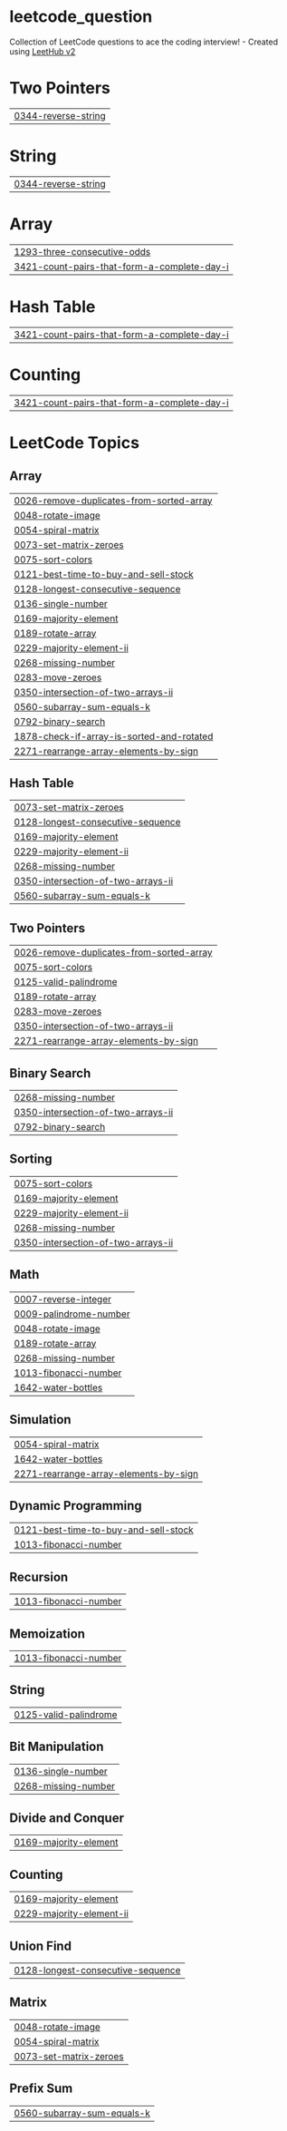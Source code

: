 # leetcode_question
Collection of LeetCode questions to ace the coding interview! - Created using [LeetHub v2](https://github.com/arunbhardwaj/LeetHub-2.0)


# Two Pointers
|  |
| ------- |
| [0344-reverse-string](https://github.com/roshan3517/leetcode_question/tree/master/0344-reverse-string) |
# String
|  |
| ------- |
| [0344-reverse-string](https://github.com/roshan3517/leetcode_question/tree/master/0344-reverse-string) |
# Array
|  |
| ------- |
| [1293-three-consecutive-odds](https://github.com/roshan3517/leetcode_question/tree/master/1293-three-consecutive-odds) |
| [3421-count-pairs-that-form-a-complete-day-i](https://github.com/roshan3517/leetcode_question/tree/master/3421-count-pairs-that-form-a-complete-day-i) |
# Hash Table
|  |
| ------- |
| [3421-count-pairs-that-form-a-complete-day-i](https://github.com/roshan3517/leetcode_question/tree/master/3421-count-pairs-that-form-a-complete-day-i) |
# Counting
|  |
| ------- |
| [3421-count-pairs-that-form-a-complete-day-i](https://github.com/roshan3517/leetcode_question/tree/master/3421-count-pairs-that-form-a-complete-day-i) |
<!---LeetCode Topics Start-->
# LeetCode Topics
## Array
|  |
| ------- |
| [0026-remove-duplicates-from-sorted-array](https://github.com/roshan3517/leetcode_question/tree/master/0026-remove-duplicates-from-sorted-array) |
| [0048-rotate-image](https://github.com/roshan3517/leetcode_question/tree/master/0048-rotate-image) |
| [0054-spiral-matrix](https://github.com/roshan3517/leetcode_question/tree/master/0054-spiral-matrix) |
| [0073-set-matrix-zeroes](https://github.com/roshan3517/leetcode_question/tree/master/0073-set-matrix-zeroes) |
| [0075-sort-colors](https://github.com/roshan3517/leetcode_question/tree/master/0075-sort-colors) |
| [0121-best-time-to-buy-and-sell-stock](https://github.com/roshan3517/leetcode_question/tree/master/0121-best-time-to-buy-and-sell-stock) |
| [0128-longest-consecutive-sequence](https://github.com/roshan3517/leetcode_question/tree/master/0128-longest-consecutive-sequence) |
| [0136-single-number](https://github.com/roshan3517/leetcode_question/tree/master/0136-single-number) |
| [0169-majority-element](https://github.com/roshan3517/leetcode_question/tree/master/0169-majority-element) |
| [0189-rotate-array](https://github.com/roshan3517/leetcode_question/tree/master/0189-rotate-array) |
| [0229-majority-element-ii](https://github.com/roshan3517/leetcode_question/tree/master/0229-majority-element-ii) |
| [0268-missing-number](https://github.com/roshan3517/leetcode_question/tree/master/0268-missing-number) |
| [0283-move-zeroes](https://github.com/roshan3517/leetcode_question/tree/master/0283-move-zeroes) |
| [0350-intersection-of-two-arrays-ii](https://github.com/roshan3517/leetcode_question/tree/master/0350-intersection-of-two-arrays-ii) |
| [0560-subarray-sum-equals-k](https://github.com/roshan3517/leetcode_question/tree/master/0560-subarray-sum-equals-k) |
| [0792-binary-search](https://github.com/roshan3517/leetcode_question/tree/master/0792-binary-search) |
| [1878-check-if-array-is-sorted-and-rotated](https://github.com/roshan3517/leetcode_question/tree/master/1878-check-if-array-is-sorted-and-rotated) |
| [2271-rearrange-array-elements-by-sign](https://github.com/roshan3517/leetcode_question/tree/master/2271-rearrange-array-elements-by-sign) |
## Hash Table
|  |
| ------- |
| [0073-set-matrix-zeroes](https://github.com/roshan3517/leetcode_question/tree/master/0073-set-matrix-zeroes) |
| [0128-longest-consecutive-sequence](https://github.com/roshan3517/leetcode_question/tree/master/0128-longest-consecutive-sequence) |
| [0169-majority-element](https://github.com/roshan3517/leetcode_question/tree/master/0169-majority-element) |
| [0229-majority-element-ii](https://github.com/roshan3517/leetcode_question/tree/master/0229-majority-element-ii) |
| [0268-missing-number](https://github.com/roshan3517/leetcode_question/tree/master/0268-missing-number) |
| [0350-intersection-of-two-arrays-ii](https://github.com/roshan3517/leetcode_question/tree/master/0350-intersection-of-two-arrays-ii) |
| [0560-subarray-sum-equals-k](https://github.com/roshan3517/leetcode_question/tree/master/0560-subarray-sum-equals-k) |
## Two Pointers
|  |
| ------- |
| [0026-remove-duplicates-from-sorted-array](https://github.com/roshan3517/leetcode_question/tree/master/0026-remove-duplicates-from-sorted-array) |
| [0075-sort-colors](https://github.com/roshan3517/leetcode_question/tree/master/0075-sort-colors) |
| [0125-valid-palindrome](https://github.com/roshan3517/leetcode_question/tree/master/0125-valid-palindrome) |
| [0189-rotate-array](https://github.com/roshan3517/leetcode_question/tree/master/0189-rotate-array) |
| [0283-move-zeroes](https://github.com/roshan3517/leetcode_question/tree/master/0283-move-zeroes) |
| [0350-intersection-of-two-arrays-ii](https://github.com/roshan3517/leetcode_question/tree/master/0350-intersection-of-two-arrays-ii) |
| [2271-rearrange-array-elements-by-sign](https://github.com/roshan3517/leetcode_question/tree/master/2271-rearrange-array-elements-by-sign) |
## Binary Search
|  |
| ------- |
| [0268-missing-number](https://github.com/roshan3517/leetcode_question/tree/master/0268-missing-number) |
| [0350-intersection-of-two-arrays-ii](https://github.com/roshan3517/leetcode_question/tree/master/0350-intersection-of-two-arrays-ii) |
| [0792-binary-search](https://github.com/roshan3517/leetcode_question/tree/master/0792-binary-search) |
## Sorting
|  |
| ------- |
| [0075-sort-colors](https://github.com/roshan3517/leetcode_question/tree/master/0075-sort-colors) |
| [0169-majority-element](https://github.com/roshan3517/leetcode_question/tree/master/0169-majority-element) |
| [0229-majority-element-ii](https://github.com/roshan3517/leetcode_question/tree/master/0229-majority-element-ii) |
| [0268-missing-number](https://github.com/roshan3517/leetcode_question/tree/master/0268-missing-number) |
| [0350-intersection-of-two-arrays-ii](https://github.com/roshan3517/leetcode_question/tree/master/0350-intersection-of-two-arrays-ii) |
## Math
|  |
| ------- |
| [0007-reverse-integer](https://github.com/roshan3517/leetcode_question/tree/master/0007-reverse-integer) |
| [0009-palindrome-number](https://github.com/roshan3517/leetcode_question/tree/master/0009-palindrome-number) |
| [0048-rotate-image](https://github.com/roshan3517/leetcode_question/tree/master/0048-rotate-image) |
| [0189-rotate-array](https://github.com/roshan3517/leetcode_question/tree/master/0189-rotate-array) |
| [0268-missing-number](https://github.com/roshan3517/leetcode_question/tree/master/0268-missing-number) |
| [1013-fibonacci-number](https://github.com/roshan3517/leetcode_question/tree/master/1013-fibonacci-number) |
| [1642-water-bottles](https://github.com/roshan3517/leetcode_question/tree/master/1642-water-bottles) |
## Simulation
|  |
| ------- |
| [0054-spiral-matrix](https://github.com/roshan3517/leetcode_question/tree/master/0054-spiral-matrix) |
| [1642-water-bottles](https://github.com/roshan3517/leetcode_question/tree/master/1642-water-bottles) |
| [2271-rearrange-array-elements-by-sign](https://github.com/roshan3517/leetcode_question/tree/master/2271-rearrange-array-elements-by-sign) |
## Dynamic Programming
|  |
| ------- |
| [0121-best-time-to-buy-and-sell-stock](https://github.com/roshan3517/leetcode_question/tree/master/0121-best-time-to-buy-and-sell-stock) |
| [1013-fibonacci-number](https://github.com/roshan3517/leetcode_question/tree/master/1013-fibonacci-number) |
## Recursion
|  |
| ------- |
| [1013-fibonacci-number](https://github.com/roshan3517/leetcode_question/tree/master/1013-fibonacci-number) |
## Memoization
|  |
| ------- |
| [1013-fibonacci-number](https://github.com/roshan3517/leetcode_question/tree/master/1013-fibonacci-number) |
## String
|  |
| ------- |
| [0125-valid-palindrome](https://github.com/roshan3517/leetcode_question/tree/master/0125-valid-palindrome) |
## Bit Manipulation
|  |
| ------- |
| [0136-single-number](https://github.com/roshan3517/leetcode_question/tree/master/0136-single-number) |
| [0268-missing-number](https://github.com/roshan3517/leetcode_question/tree/master/0268-missing-number) |
## Divide and Conquer
|  |
| ------- |
| [0169-majority-element](https://github.com/roshan3517/leetcode_question/tree/master/0169-majority-element) |
## Counting
|  |
| ------- |
| [0169-majority-element](https://github.com/roshan3517/leetcode_question/tree/master/0169-majority-element) |
| [0229-majority-element-ii](https://github.com/roshan3517/leetcode_question/tree/master/0229-majority-element-ii) |
## Union Find
|  |
| ------- |
| [0128-longest-consecutive-sequence](https://github.com/roshan3517/leetcode_question/tree/master/0128-longest-consecutive-sequence) |
## Matrix
|  |
| ------- |
| [0048-rotate-image](https://github.com/roshan3517/leetcode_question/tree/master/0048-rotate-image) |
| [0054-spiral-matrix](https://github.com/roshan3517/leetcode_question/tree/master/0054-spiral-matrix) |
| [0073-set-matrix-zeroes](https://github.com/roshan3517/leetcode_question/tree/master/0073-set-matrix-zeroes) |
## Prefix Sum
|  |
| ------- |
| [0560-subarray-sum-equals-k](https://github.com/roshan3517/leetcode_question/tree/master/0560-subarray-sum-equals-k) |
<!---LeetCode Topics End-->